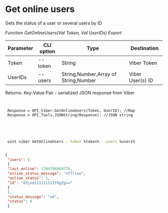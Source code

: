 ﻿---
sidebar_position: 4
---

# Get online users
 Gets the status of a user or several users by ID


*Function GetOnlineUsers(Val Token, Val UserIDs) Export*

 | Parameter | CLI option | Type | Destination |
 |-|-|-|-|
 | Token | --token | String | Viber Token |
 | UserIDs | --users | String,Number,Array of String,Number | Viber User(s) ID |

 
 Returns: Key-Value Pair - serialized JSON response from Viber

```bsl title="Code example"
	
 
 Response = OPI_Viber.GetOnlineUsers(Token, UserID); //Map
 Response = OPI_Tools.JSONString(Response); //JSON string
 

	
```

```sh title="CLI command example"
 
 oint viber GetOnlineUsers --token %token% --users %users%


```


```json title="Result"

{
 "users": [
 {
 "last_online": 1704796869778,
 "online_status_message": "offline",
 "online_status": 1,
 "id": "d3jxe111111111YGgZg=="
 }
 ],
 "status_message": "ok",
 "status": 0
 }

```
